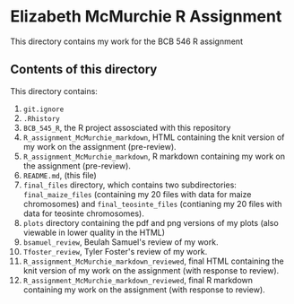 # Elizabeth McMurchie R Assignment
This directory contains my work for the BCB 546 R assignment

## Contents of this directory
This directory contains: 
1. `git.ignore`
2. `.Rhistory`
3. `BCB_545_R`, the R project assosciated with this repository
4. `R_assignment_McMurchie_markdown`, HTML containing the knit version of my work on the assignment (pre-review).
5. `R_assignment_McMurchie_markdown`, R markdown containing my work on the assignment (pre-review).
6. `README.md`, (this file)
7. `final_files` directory, which contains two subdirectories: `final_maize_files` (containing my 20 files with data for maize chromosomes) and `final_teosinte_files` (contianing my 20 files with data for teosinte chromosomes).
8. `plots` directory containing the pdf and png versions of my plots (also viewable in lower quality in the HTML)
9. `bsamuel_review`, Beulah Samuel's review of my work.
10. `Tfoster_review`, Tyler Foster's review of my work. 
11. `R_assignment_McMurchie_markdown_reviewed`, final HTML containing the knit version of my work on the assignment (with response to review).
12. `R_assignment_McMurchie_markdown_reviewed`, final R markdown containing my work on the assignment (with response to review).
